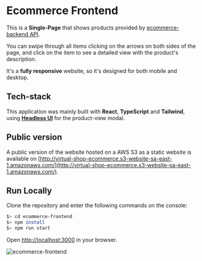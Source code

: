 # Ecommerce Frontend

This is a **Single-Page** that shows products provided by [ecommerce-backend API](https://github.com/nachito-schon/ecommerce-backend).

You can swipe through all items clicking on the arrows on both sides of the page, and click on the item to see a detailed view with the product's description.

It's a **fully responsive** website, so it's designed for both mobile and desktop.

## Tech-stack

This application was mainly built with **React**, **TypeScript** and **Tailwind**, using **[Headless UI](https://headlessui.com/)** for the product-view modal.

## Public version

A public version of the website hosted on a AWS S3 as a static website is available on [http://virtual-shop-ecommerce.s3-website-sa-east-1.amazonaws.com/](http://virtual-shop-ecommerce.s3-website-sa-east-1.amazonaws.com/).

## Run Locally

Clone the repository and enter the following commands on the console:

```bash
$> cd ecommerce-frontend
$> npm install
$> npm run start
```

Open [http://localhost:3000](http://localhost:3000) in your browser.

![ecommerce-frontend](https://user-images.githubusercontent.com/85847402/235555103-b7356677-0c3e-442c-a558-71fc7edf3e67.jpg)
